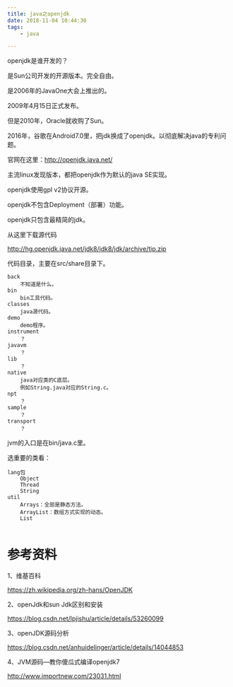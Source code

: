 ```yaml
---
title: java之openjdk
date: 2018-11-04 10:44:30
tags:
	- java

---
```




openjdk是谁开发的？

是Sun公司开发的开源版本。完全自由。

是2006年的JavaOne大会上推出的。

2009年4月15日正式发布。

但是2010年，Oracle就收购了Sun。

2016年，谷歌在Android7.0里，把jdk换成了openjdk。以彻底解决java的专利问题。

官网在这里：http://openjdk.java.net/



主流linux发现版本，都把openjdk作为默认的java SE实现。

openjdk使用gpl v2协议开源。



openjdk不包含Deployment（部署）功能。

openjdk只包含最精简的jdk。

从这里下载源代码

http://hg.openjdk.java.net/jdk8/jdk8/jdk/archive/tip.zip

代码目录，主要在src/share目录下。

```
back
	不知道是什么。
bin
	bin工具代码。
classes
	java源代码。
demo
	demo程序。
instrument
	？
javavm
	？
lib
	？
native
	java对应类的C底层。
	例如String.java对应的String.c。
npt
	？
sample
	？
transport
	？
```

jvm的入口是在bin/java.c里。



选重要的类看：

```
lang包
    Object
    Thread
    String
util
	Arrays：全部是静态方法。
	ArrayList：数组方式实现的动态。
	List
	
```



# 参考资料

1、维基百科

https://zh.wikipedia.org/zh-hans/OpenJDK

2、openJdk和sun Jdk区别和安装

https://blog.csdn.net/lpjishu/article/details/53260099

3、openJDK源码分析

https://blog.csdn.net/anhuidelinger/article/details/14044853

4、JVM源码—教你傻瓜式编译openjdk7

http://www.importnew.com/23031.html